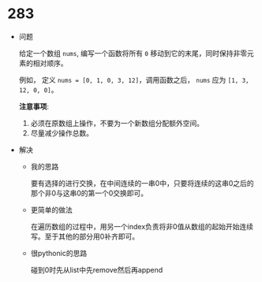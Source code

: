 # 283

* 问题

  给定一个数组 `nums`, 编写一个函数将所有 `0` 移动到它的末尾，同时保持非零元素的相对顺序。

  例如， 定义 `nums = [0, 1, 0, 3, 12]`，调用函数之后， `nums` 应为 `[1, 3, 12, 0, 0]`。

  **注意事项**:

  1. 必须在原数组上操作，不要为一个新数组分配额外空间。
  2. 尽量减少操作总数。

* 解决

  * 我的思路

    要有选择的进行交换，在中间连续的一串0中，只要将连续的这串0之后的那个非0与这串0的第一个0交换即可。

  * 更简单的做法

    在遍历数组的过程中，用另一个index负责将非0值从数组的起始开始连续写。至于其他的部分用0补齐即可。

  * 很pythonic的思路

    碰到0时先从list中先remove然后再append

  ​
